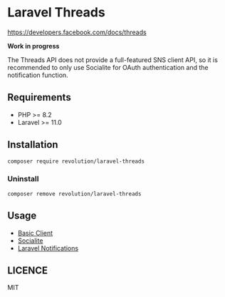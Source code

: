 Laravel Threads
====

https://developers.facebook.com/docs/threads

**Work in progress**

The Threads API does not provide a full-featured SNS client API, so it is recommended to only use Socialite for OAuth authentication and the notification function.

## Requirements
- PHP >= 8.2
- Laravel >= 11.0

## Installation

```shell
composer require revolution/laravel-threads
```

### Uninstall
```shell
composer remove revolution/laravel-threads
```

## Usage
- [Basic Client](./docs/basic-client.md)
- [Socialite](./docs/socialite.md)
- [Laravel Notifications](./docs/notification.md)

## LICENCE
MIT
